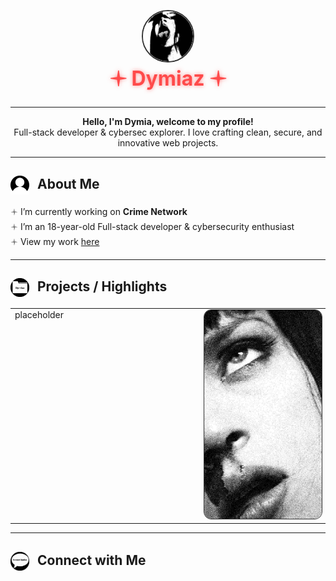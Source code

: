 <p align="center">
  <img src="assets/images/circlepfp.png" width="80" height="80" style="border-radius:50%; border:2px solid #333; filter:grayscale(100%);">
  <br>
  <span style="color:#ff4b4b; text-shadow:0 0 6px rgba(255,75,75,0.6); font-weight:bold; font-size:2rem;">🟈 Dymiaz 🟈</span>
</p>

---

<p align="center">
  <strong>Hello, I'm Dymia, welcome to my profile!</strong><br>
 Full-stack developer & cybersec explorer. I love crafting clean, secure, and innovative web projects.
</p>

---

## <img src="assets/images/profileicon.png" width="30" height="30" style="vertical-align:middle; margin-right:8px;"> About Me

🟈 I’m currently working on **Crime Network**  
🟈 I’m an 18-year-old Full-stack developer & cybersecurity enthusiast <br>
🟈 View my work [here](https://dymiaz.github.io/Dymiaz/)

---

## <img src="assets/images/fileicon.png" width="30" height="30" style="vertical-align:middle; margin-right:8px;"> Projects / Highlights

<table>
<tr>
<td valign="top" width="60%">
placeholder
</td>
<td valign="top" width="40%" align="right">
<img src="assets/images/side1.jpg" width="250" style="border-radius:12px; border:1px solid #333;">
</td>
</tr>
</table>



---

## <img src="assets/images/chaticon.png" width="30" height="30" style="vertical-align:middle; margin-right:8px;"> Connect with Me
<p align="center">

</p>
